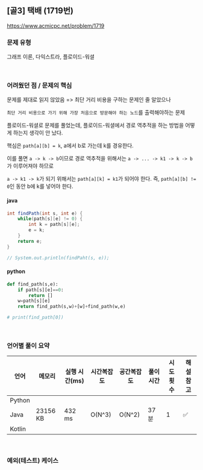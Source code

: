 ## [골3] 택배 (1719번)

https://www.acmicpc.net/problem/1719

### 문제 유형

그래프 이론, 다익스트라, 플로이드-워셜

<br>

### 어려웠던 점 / 문제의 핵심

문제를 제대로 읽지 않았음 => 최단 거리 비용을 구하는 문제인 줄 알았으나

`최단 거리 비용으로 가기 위해 가장 처음으로 방문해야 하는 노드`를 출력해야하는 문제

플로이드-워셜로 문제를 풀었는데, 플로이드-워셜에서 경로 역추적을 하는 방법을 어떻게 하는지 생각이 안 났다.

핵심은 `path[a][b] = k`, a에서 b로 가는데 k를 경유한다.

이를 풀면 `a -> k -> b`이므로 경로 역추적을 위해서는 `a -> ... -> k1 -> k -> b`가 이루어져야 하므로

`a -> k1 -> k`가 되기 위해서는 `path[a][k] = k1`가 되어야 한다.  즉,  `path[a][b] != 0`인 동안 b에 k를 넣어야 한다.

#### java

```java
int findPath(int s, int e) {
    while(path[s][e] != 0) {
        int k = path[s][e];
        e = k;
    }
    return e;
}

// System.out.println(findPaht(s, e));
```

#### python

```python
def find_path(s,e):
    if path[s][e]==0:
        return []
    w=path[s][e]
    return find_path(s,w)+[w]+find_path(w,e)

# print(find_path[0])
```

<br>

### 언어별 풀이 요약

| 언어   | 메모리   | 실행 시간(ms) | 시간복잡도 | 공간복잡도 | 풀이 시간 | 시도 횟수 | 해설 참고          |
| ------ | -------- | ------------- | ---------- | ---------- | --------- | --------- | ------------------ |
| Python |          |               |            |            |           |           |                    |
| Java   | 23156 KB | 432 ms        | O(N^3)     | O(N^2)     | 37분      | 1         | :white_check_mark: |
| Kotlin |          |               |            |            |           |           |                    |

<br>

### 예외(테스트) 케이스

```
```

